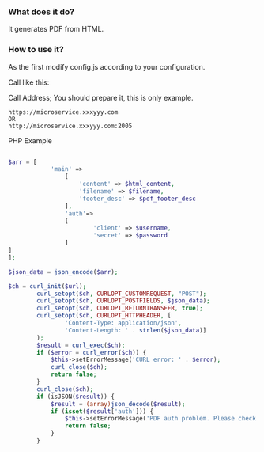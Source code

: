 ### What does it do?

It generates PDF from HTML.

### How to use it?

As the first modify config.js according to your configuration.

Call like this:

Call Address;
You should prepare it, this is only example.
```
https://microservice.xxxyyy.com
OR
http://microservice.xxxyyy.com:2005
```
PHP Example

```php

$arr = [
            'main' =>
                [
                    'content' => $html_content,
                    'filename' => $filename,
                    'footer_desc' => $pdf_footer_desc
                ],
                'auth'=>
                [
                        'client' => $username,
                        'secret' => $password
                ]
]
];

$json_data = json_encode($arr);

$ch = curl_init($url);
        curl_setopt($ch, CURLOPT_CUSTOMREQUEST, "POST");
        curl_setopt($ch, CURLOPT_POSTFIELDS, $json_data);
        curl_setopt($ch, CURLOPT_RETURNTRANSFER, true);
        curl_setopt($ch, CURLOPT_HTTPHEADER, [
                'Content-Type: application/json',
                'Content-Length: ' . strlen($json_data)]
        );
        $result = curl_exec($ch);
        if ($error = curl_error($ch)) {
            $this->setErrorMessage('CURL error: ' . $error);
            curl_close($ch);
            return false;
        }
        curl_close($ch);
        if (isJSON($result)) {
            $result = (array)json_decode($result);
            if (isset($result['auth'])) {
                $this->setErrorMessage('PDF auth problem. Please check username and password!');
                return false;
            }
        }

```
